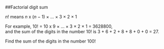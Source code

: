 ##Factorial digit sum

<i>n</i>! means <i>n</i> x (<i>n</i> &#x2212; 1) &#xD7; ... &#xD7; 3 &#xD7; 2 &#xD7; 1

For example, 10! = 10 x 9 &#xD7; ... &#xD7; 3 &#xD7; 2 &#xD7; 1 = 3628800,<br>and the sum of the digits in the number 10! is 3 + 6 + 2 + 8 + 8 + 0 + 0 = 27.

Find the sum of the digits in the number 100!
